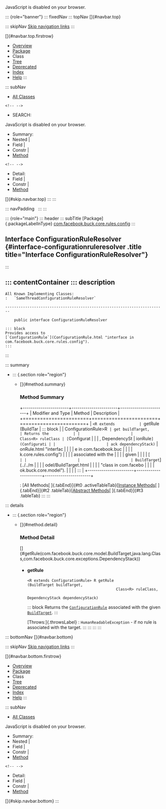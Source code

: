 <div>

JavaScript is disabled on your browser.

</div>

::: {role="banner"}
::: fixedNav
::: topNav
[]{#navbar.top}

::: skipNav
[Skip navigation links](#skip.navbar.top "Skip navigation links")
:::

[]{#navbar.top.firstrow}

-   [Overview](../../../../../../index.html)
-   [Package](package-summary.html)
-   Class
-   [Tree](package-tree.html)
-   [Deprecated](../../../../../../deprecated-list.html)
-   [Index](../../../../../../index-all.html)
-   [Help](../../../../../../help-doc.html)
:::

::: subNav
-   [All Classes](../../../../../../allclasses.html)

```{=html}
<!-- -->
```
-   SEARCH:

<div>

<div>

JavaScript is disabled on your browser.

</div>

</div>

<div>

-   Summary: 
-   Nested \| 
-   Field \| 
-   Constr \| 
-   [Method](#method.summary)

```{=html}
<!-- -->
```
-   Detail: 
-   Field \| 
-   Constr \| 
-   [Method](#method.detail)

</div>

[]{#skip.navbar.top}
:::
:::

::: navPadding
 
:::
:::

::: {role="main"}
::: header
::: subTitle
[Package]{.packageLabelInType} [com.facebook.buck.core.rules.config](package-summary.html)
:::

## Interface ConfigurationRuleResolver {#interface-configurationruleresolver .title title="Interface ConfigurationRuleResolver"}
:::

::: contentContainer
::: description
-   

    All Known Implementing Classes:
    :   `SameThreadConfigurationRuleResolver`

    ------------------------------------------------------------------------

        public interface ConfigurationRuleResolver

    ::: block
    Provides access to
    [`ConfigurationRule`](ConfigurationRule.html "interface in com.facebook.buck.core.rules.config").
    :::
:::

::: summary
-   ::: {.section role="region"}
    -   []{#method.summary}

        ### Method Summary

        +-----------------------+-----------------------+-----------------------+
        | Modifier and Type     | Method                | Description           |
        +=======================+=======================+=======================+
        | `<R extends           | `getRule​(BuildTar     | ::: block             |
        |  ConfigurationRule>R` | get buildTarget,      | Returns the           |
        |                       |    Class<R> ruleClass | [`Configurat          |
        |                       | ,        DependencySt | ionRule`](Configurati |
        |                       | ack dependencyStack)` | onRule.html "interfac |
        |                       |                       | e in com.facebook.buc |
        |                       |                       | k.core.rules.config") |
        |                       |                       | associated with the   |
        |                       |                       | given                 |
        |                       |                       | [`                    |
        |                       |                       | BuildTarget`](../../m |
        |                       |                       | odel/BuildTarget.html |
        |                       |                       |  "class in com.facebo |
        |                       |                       | ok.buck.core.model"). |
        |                       |                       | :::                   |
        +-----------------------+-----------------------+-----------------------+

        : [All Methods[ ]{.tabEnd}]{#t0 .activeTableTab}[[Instance
        Methods](javascript:show(2);)[ ]{.tabEnd}]{#t2
        .tableTab}[[Abstract
        Methods](javascript:show(4);)[ ]{.tabEnd}]{#t3 .tableTab}
    :::
:::

::: details
-   ::: {.section role="region"}
    -   []{#method.detail}

        ### Method Detail

        []{#getRule(com.facebook.buck.core.model.BuildTarget,java.lang.Class,com.facebook.buck.core.exceptions.DependencyStack)}

        -   #### getRule

            ``` methodSignature
            <R extends ConfigurationRule> R getRule​(BuildTarget buildTarget,
                                                    Class<R> ruleClass,
                                                    DependencyStack dependencyStack)
            ```

            ::: block
            Returns the
            [`ConfigurationRule`](ConfigurationRule.html "interface in com.facebook.buck.core.rules.config")
            associated with the given
            [`BuildTarget`](../../model/BuildTarget.html "class in com.facebook.buck.core.model").
            :::

            [Throws:]{.throwsLabel}
            :   `HumanReadableException` - if no rule is associated with
                the target.
    :::
:::
:::
:::

::: bottomNav
[]{#navbar.bottom}

::: skipNav
[Skip navigation links](#skip.navbar.bottom "Skip navigation links")
:::

[]{#navbar.bottom.firstrow}

-   [Overview](../../../../../../index.html)
-   [Package](package-summary.html)
-   Class
-   [Tree](package-tree.html)
-   [Deprecated](../../../../../../deprecated-list.html)
-   [Index](../../../../../../index-all.html)
-   [Help](../../../../../../help-doc.html)
:::

::: subNav
-   [All Classes](../../../../../../allclasses.html)

<div>

<div>

JavaScript is disabled on your browser.

</div>

</div>

<div>

-   Summary: 
-   Nested \| 
-   Field \| 
-   Constr \| 
-   [Method](#method.summary)

```{=html}
<!-- -->
```
-   Detail: 
-   Field \| 
-   Constr \| 
-   [Method](#method.detail)

</div>

[]{#skip.navbar.bottom}
:::
